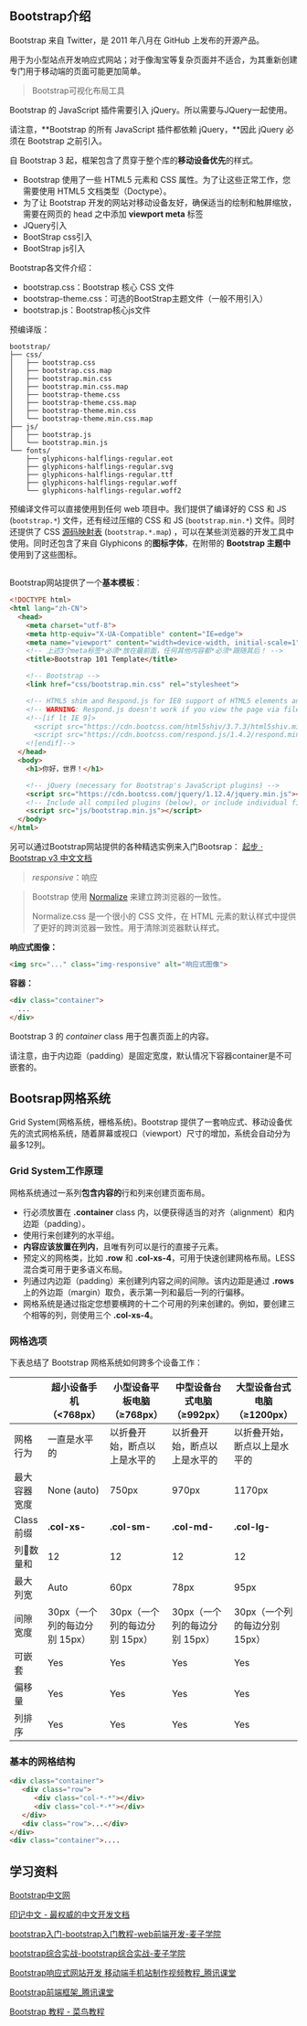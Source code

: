 ## Bootstrap介绍

Bootstrap 来自 Twitter，是 2011 年八月在 GitHub 上发布的开源产品。

用于为小型站点开发响应式网站；对于像淘宝等复杂页面并不适合，为其重新创建专门用于移动端的页面可能更加简单。



> Bootstrap可视化布局工具



Bootstrap 的 JavaScript 插件需要引入 jQuery。所以需要与JQuery一起使用。

请注意，**Bootstrap 的所有 JavaScript 插件都依赖 jQuery，**因此 jQuery 必须在 Bootstrap 之前引入。

自 Bootstrap 3 起，框架包含了贯穿于整个库的**移动设备优先**的样式。



* Bootstrap 使用了一些 HTML5 元素和 CSS 属性。为了让这些正常工作，您需要使用 HTML5 文档类型（Doctype）。
* 为了让 Bootstrap 开发的网站对移动设备友好，确保适当的绘制和触屏缩放，需要在网页的 head 之中添加 **viewport meta** 标签
* JQuery引入
* BootStrap css引入
* BootStrap js引入




Bootstrap各文件介绍：

* bootstrap.css：Bootstrap 核心 CSS 文件
* bootstrap-theme.css：可选的BootStrap主题文件（一般不用引入）
* bootstrap.js：Bootstrap核心js文件



预编译版：

```
bootstrap/
├── css/
│   ├── bootstrap.css
│   ├── bootstrap.css.map
│   ├── bootstrap.min.css
│   ├── bootstrap.min.css.map
│   ├── bootstrap-theme.css
│   ├── bootstrap-theme.css.map
│   ├── bootstrap-theme.min.css
│   └── bootstrap-theme.min.css.map
├── js/
│   ├── bootstrap.js
│   └── bootstrap.min.js
└── fonts/
    ├── glyphicons-halflings-regular.eot
    ├── glyphicons-halflings-regular.svg
    ├── glyphicons-halflings-regular.ttf
    ├── glyphicons-halflings-regular.woff
    └── glyphicons-halflings-regular.woff2
```

预编译文件可以直接使用到任何 web 项目中。我们提供了编译好的 CSS 和 JS (`bootstrap.*`) 文件，还有经过压缩的 CSS 和 JS (`bootstrap.min.*`) 文件。同时还提供了 CSS [源码映射表](https://developer.chrome.com/devtools/docs/css-preprocessors) (`bootstrap.*.map`) ，可以在某些浏览器的开发工具中使用。同时还包含了来自 Glyphicons 的**图标字体**，在附带的 **Bootstrap 主题中**使用到了这些图标。

## 





Bootstrap网站提供了一个**基本模板**：

```html
<!DOCTYPE html>
<html lang="zh-CN">
  <head>
    <meta charset="utf-8">
    <meta http-equiv="X-UA-Compatible" content="IE=edge">
    <meta name="viewport" content="width=device-width, initial-scale=1">
    <!-- 上述3个meta标签*必须*放在最前面，任何其他内容都*必须*跟随其后！ -->
    <title>Bootstrap 101 Template</title>

    <!-- Bootstrap -->
    <link href="css/bootstrap.min.css" rel="stylesheet">

    <!-- HTML5 shim and Respond.js for IE8 support of HTML5 elements and media queries -->
    <!-- WARNING: Respond.js doesn't work if you view the page via file:// -->
    <!--[if lt IE 9]>
      <script src="https://cdn.bootcss.com/html5shiv/3.7.3/html5shiv.min.js"></script>
      <script src="https://cdn.bootcss.com/respond.js/1.4.2/respond.min.js"></script>
    <![endif]-->
  </head>
  <body>
    <h1>你好，世界！</h1>

    <!-- jQuery (necessary for Bootstrap's JavaScript plugins) -->
    <script src="https://cdn.bootcss.com/jquery/1.12.4/jquery.min.js"></script>
    <!-- Include all compiled plugins (below), or include individual files as needed -->
    <script src="js/bootstrap.min.js"></script>
  </body>
</html>
```



另可以通过Bootstrap网站提供的各种精选实例来入门Bootsrap： [起步 · Bootstrap v3 中文文档](http://v3.bootcss.com/getting-started/#examples)








> *responsive*：响应



> Bootstrap 使用 [Normalize](http://necolas.github.io/normalize.css/) 来建立跨浏览器的一致性。
>
> Normalize.css 是一个很小的 CSS 文件，在 HTML 元素的默认样式中提供了更好的跨浏览器一致性。用于清除浏览器默认样式。



**响应式图像：**

```html
<img src="..." class="img-responsive" alt="响应式图像">
```



**容器：**

```html
<div class="container">
  ...
</div>
```

Bootstrap 3 的 *container* class 用于包裹页面上的内容。

请注意，由于内边距（padding）是固定宽度，默认情况下容器container是不可嵌套的。



## Bootsrap网格系统

Grid System(网格系统，栅格系统)。Bootstrap 提供了一套响应式、移动设备优先的流式网格系统，随着屏幕或视口（viewport）尺寸的增加，系统会自动分为最多12列。



### Grid System工作原理



网格系统通过一系列**包含内容的**行和列来创建页面布局。

* 行必须放置在 **.container** class 内，以便获得适当的对齐（alignment）和内边距（padding）。
* 使用行来创建列的水平组。
* **内容应该放置在列内**，且唯有列可以是行的直接子元素。
* 预定义的网格类，比如 **.row** 和 **.col-xs-4**，可用于快速创建网格布局。LESS 混合类可用于更多语义布局。
* 列通过内边距（padding）来创建列内容之间的间隙。该内边距是通过 **.rows** 上的外边距（margin）取负，表示第一列和最后一列的行偏移。
* 网格系统是通过指定您想要横跨的十二个可用的列来创建的。例如，要创建三个相等的列，则使用三个 **.col-xs-4**。






### 网格选项

下表总结了 Bootstrap 网格系统如何跨多个设备工作：

|          | 超小设备手机（<768px）      | 小型设备平板电脑（≥768px）    | 中型设备台式电脑（≥992px）    | 大型设备台式电脑（≥1200px）   |
| -------- | ------------------- | ------------------- | ------------------- | ------------------- |
| 网格行为     | 一直是水平的              | 以折叠开始，断点以上是水平的      | 以折叠开始，断点以上是水平的      | 以折叠开始，断点以上是水平的      |
| 最大容器宽度   | None (auto)         | 750px               | 970px               | 1170px              |
| Class 前缀 | **.col-xs-**        | **.col-sm-**        | **.col-md-**        | **.col-lg-**        |
| 列数量和    | 12                  | 12                  | 12                  | 12                  |
| 最大列宽     | Auto                | 60px                | 78px                | 95px                |
| 间隙宽度     | 30px（一个列的每边分别 15px） | 30px（一个列的每边分别 15px） | 30px（一个列的每边分别 15px） | 30px（一个列的每边分别 15px） |
| 可嵌套      | Yes                 | Yes                 | Yes                 | Yes                 |
| 偏移量      | Yes                 | Yes                 | Yes                 | Yes                 |
| 列排序      | Yes                 | Yes                 | Yes                 | Yes                 |







### 基本的网格结构

```html
<div class="container">
   <div class="row">
      <div class="col-*-*"></div>
      <div class="col-*-*"></div>      
   </div>
   <div class="row">...</div>
</div>
<div class="container">....
```









## 学习资料


[Bootstrap中文网](http://www.bootcss.com/ "Bootstrap中文网")

[印记中文 - 最权威的中文开发文档](https://docschina.org/ "印记中文 - 最权威的中文开发文档")



[bootstrap入门-bootstrap入门教程-web前端开发-麦子学院](http://www.maiziedu.com/course/304/ "bootstrap入门-bootstrap入门教程-web前端开发-麦子学院")

[bootstrap综合实战-bootstrap综合实战-麦子学院](http://www.maiziedu.com/course/543/ "bootstrap综合实战-bootstrap综合实战-麦子学院")

[Bootstrap响应式网站开发 移动端手机站制作视频教程_腾讯课堂](https://ke.qq.com/course/228137)

[Bootstrap前端框架_腾讯课堂](https://ke.qq.com/course/191050 "Bootstrap前端框架_腾讯课堂")

[Bootstrap 教程 - 菜鸟教程](http://www.runoob.com/bootstrap/bootstrap-tutorial.html "Bootstrap 教程 - 菜鸟教程")




